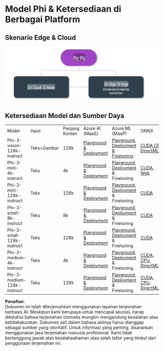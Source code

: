# Model Phi & Ketersediaan di Berbagai Platform 

## Skenario Edge & Cloud

![EdgeCloud](../../../../../translated_images/01.phiedgecloud.b0223093d5c9be1e3050490fca4a8b42a0ea7445386aefc1e5b3f25d122b589d.id.png)

## Ketersediaan Model dan Sumber Daya

| | | | | | | | | |
|-|-|-|-|-|-|-|-|-|
|Model|Input|Panjang Konten|Azure AI (MaaS)|Azure ML (MaaP)|ONNX|Hugging Face|Ollama|Nvidia NIM|
|Phi-3-vision-128k-instruct|Teks+Gambar|128k|[Playground & Deployment](https://ai.azure.com/explore/models/Phi-3-vision-128k-instruct/version/2/registry/azureml)|[Playground, Deployment & Finetuning](https://ml.azure.com/registries/azureml/models/Phi-3-vision-128k-instruct/version/2)|[CUDA](https://huggingface.co/microsoft/Phi-3-vision-128k-instruct-onnx-cuda/tree/main),[CPU](https://huggingface.co/microsoft/Phi-3-vision-128k-instruct-onnx-cpu/tree/main), [DirectML](https://huggingface.co/microsoft/Phi-3-vision-128k-instruct-onnx-directml/tree/main)|[Unduh](https://huggingface.co/microsoft/Phi-3-vision-128k-instruct)|-NA-|[NIM APIs](https://build.nvidia.com/microsoft/phi-3-vision-128k-instruct)|
|Phi-3-mini-4k-instruct|Teks|4k|[Playground & Deployment](https://aka.ms/phi3-mini-4k-azure-ml)|[Playground, Deployment](https://aka.ms/phi3-mini-4k-azure-ml) & Finetuning|[CUDA](https://huggingface.co/microsoft/Phi-3-mini-4k-instruct-onnx), [Web](https://huggingface.co/microsoft/Phi-3-mini-4k-instruct-onnx)|[Playground & Unduh](https://huggingface.co/chat/models/microsoft/Phi-3-mini-4k-instruct)|[GGUF](https://huggingface.co/microsoft/Phi-3-mini-4k-instruct-gguf)|[NIM APIs](https://build.nvidia.com/microsoft/phi-3-mini-4k)|
|Phi-3-mini-128k-instruct|Teks|128k|[Playground & Deployment](https://ai.azure.com/explore/models/Phi-3-mini-128k-instruct/version/9/registry/azureml)|[Playground, Deployment](https://ai.azure.com/explore/models/Phi-3-mini-128k-instruct/version/9/registry/azureml) & Finetuning|[CUDA](https://huggingface.co/microsoft/Phi-3-mini-128k-instruct-onnx)|[Unduh](https://huggingface.co/microsoft/Phi-3-mini-128k-instruct-onnx)|-NA-|[NIM APIs](https://build.nvidia.com/microsoft/phi-3-mini)|
|Phi-3-small-8k-instruct|Teks|8k|[Playground & Deployment](https://ml.azure.com/registries/azureml/models/Phi-3-small-8k-instruct/version/2)|[Playground, Deployment](https://ai.azure.com/explore/models/Phi-3-small-8k-instruct/version/2/registry/azureml) & Finetuning|[CUDA](https://huggingface.co/microsoft/Phi-3-small-8k-instruct-onnx-cuda)|[Unduh](https://huggingface.co/microsoft/Phi-3-small-8k-instruct-onnx-cuda)|-NA-|[NIM APIs](https://build.nvidia.com/microsoft/phi-3-small-8k-instruct?docker=false)|
|Phi-3-small-128k-instruct|Teks|128k|[Playground & Deployment](https://ai.azure.com/explore/models/Phi-3-small-128k-instruct/version/2/registry/azureml)|[Playground, Deployment](https://ml.azure.com/registries/azureml/models/Phi-3-small-128k-instruct/version/2) & Finetuning|[CUDA](https://huggingface.co/microsoft/Phi-3-medium-128k-instruct-onnx-cuda)|[Unduh](https://huggingface.co/microsoft/Phi-3-small-128k-instruct)|-NA-|[NIM APIs](https://build.nvidia.com/microsoft/phi-3-small-128k-instruct?docker=false)|
|Phi-3-medium-4k-instruct|Teks|4k|[Playground & Deployment](https://huggingface.co/microsoft/Phi-3-medium-4k-instruct)|[Playground, Deployment](https://ml.azure.com/registries/azureml/models/Phi-3-medium-4k-instruct/version/2) & Finetuning|[CUDA](https://huggingface.co/microsoft/Phi-3-medium-4k-instruct-onnx-cuda/tree/main), [CPU](https://huggingface.co/microsoft/Phi-3-medium-4k-instruct-onnx-cpu/tree/main), [DirectML](https://huggingface.co/microsoft/Phi-3-medium-4k-instruct-onnx-directml/tree/main)|[Unduh](https://huggingface.co/microsoft/Phi-3-medium-4k-instruct)|-NA-|[NIM APIs](https://build.nvidia.com/microsoft/phi-3-medium-4k-instruct?docker=false)|
|Phi-3-medium-128k-instruct|Teks|128k|[Playground & Deployment](https://ai.azure.com/explore/models/Phi-3-medium-128k-instruct/version/2)|[Playground, Deployment](https://ml.azure.com/registries/azureml/models/Phi-3-medium-128k-instruct/version/2) & Finetuning|[CUDA](https://huggingface.co/microsoft/Phi-3-medium-128k-instruct-onnx-cuda/tree/main), [CPU](https://huggingface.co/microsoft/Phi-3-medium-128k-instruct-onnx-cpu/tree/main), [DirectML](https://huggingface.co/microsoft/Phi-3-medium-128k-instruct-onnx-directml/tree/main)|[Unduh](https://huggingface.co/microsoft/Phi-3-medium-128k-instruct)|-NA-|-NA-|

**Penafian**:  
Dokumen ini telah diterjemahkan menggunakan layanan terjemahan berbasis AI. Meskipun kami berupaya untuk mencapai akurasi, harap diketahui bahwa terjemahan otomatis mungkin mengandung kesalahan atau ketidakakuratan. Dokumen asli dalam bahasa aslinya harus dianggap sebagai sumber yang otoritatif. Untuk informasi yang penting, disarankan menggunakan jasa terjemahan manusia profesional. Kami tidak bertanggung jawab atas kesalahpahaman atau salah tafsir yang timbul dari penggunaan terjemahan ini.